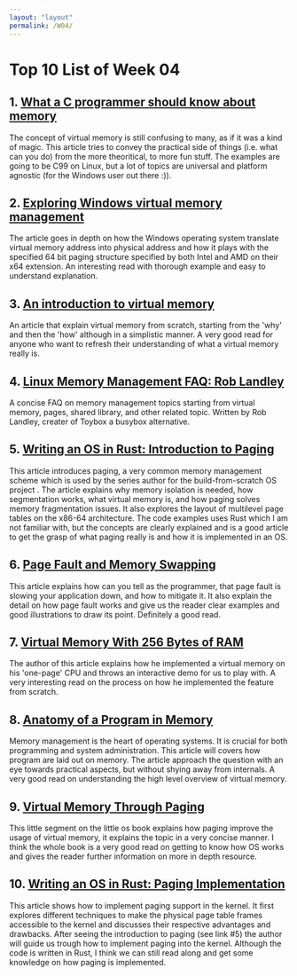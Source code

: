 ```yaml
---
layout: "layout"
permalink: /W04/
---
```


# Top 10 List of Week 04

## 1. [What a C programmer should know about memory](https://marek.vavrusa.com/memory/)
The concept of virtual memory is still confusing to many, as if it was a kind of magic. This article tries to convey the practical side of things (i.e. what can you do) from the more theoritical, to more fun stuff. The examples are going to be C99 on Linux, but a lot of topics are universal and platform agnostic (for the Windows user out there :)).

## 2. [Exploring Windows virtual memory management](https://www.triplefault.io/2017/08/exploring-windows-virtual-memory.html)
The article goes in depth on how the Windows operating system translate virtual memory address into physical address and how it plays with the specified 64 bit paging structure specified by both Intel and AMD on their x64 extension. An interesting read with thorough example and easy to understand explanation.

## 3. [An introduction to virtual memory](https://www.internalpointers.com/post/introduction-virtual-memory)
An article that explain virtual memory from scratch, starting from the 'why' and then the 'how' although in a simplistic manner. A very good read for anyone who want to refresh their understanding of what a virtual memory really is.

## 4. [Linux Memory Management FAQ: Rob Landley](http://landley.net/writing/memory-faq.txt)
A concise FAQ on memory management topics starting from virtual memory, pages, shared library, and other related topic. Written by Rob Landley, creater of Toybox a busybox alternative.

## 5. [Writing an OS in Rust: Introduction to Paging](https://os.phil-opp.com/paging-introduction/)
This article introduces paging, a very common memory management scheme which is used by the series author for the build-from-scratch OS project . The article explains why memory isolation is needed, how segmentation works, what virtual memory is, and how paging solves memory fragmentation issues. It also explores the layout of multilevel page tables on the x86-64 architecture. The code examples uses Rust which I am not familiar with, but the concepts are clearly explained and is a good article to get the grasp of what paging really is and how it is implemented in an OS.

## 6. [Page Fault and Memory Swapping](https://scoutapm.com/blog/understanding-page-faults-and-memory-swap-in-outs-when-should-you-worry)
This article explains how can you tell as the programmer, that page fault is slowing your application down, and how to mitigate it. It also explain the detail on how page fault works and give us the reader clear examples and good illustrations to draw its point. Definitely a good read.

## 7. [Virtual Memory With 256 Bytes of RAM](https://blog.robertelder.org/virtual-memory-with-256-bytes-of-ram/)
The author of this article explains how he implemented a virtual memory on his 'one-page' CPU and throws an interactive demo for us to play with. A very interesting read on the process on how he implemented the feature from scratch.

## 8. [Anatomy of a Program in Memory](https://manybutfinite.com/post/anatomy-of-a-program-in-memory/)
Memory management is the heart of operating systems. It is crucial for both programming and system administration. This article will covers how program are laid out on memory. The article approach the question with an eye towards practical aspects, but without shying away from internals. A very good read on understanding the high level overview of virtual memory.

## 9. [Virtual Memory Through Paging](http://littleosbook.github.io/#virtual-memory-through-paging)
This little segment on the little os book explains how paging improve the usage of virtual memory, it explains the topic in a very concise manner. I think the whole book is a very good read on getting to know how OS works and gives the reader further information on more in depth resource.

## 10. [Writing an OS in Rust: Paging Implementation](https://os.phil-opp.com/paging-implementation/)
This article shows how to implement paging support in the kernel. It first explores different techniques to make the physical page table frames accessible to the kernel and discusses their respective advantages and drawbacks. After seeing the introduction to paging (see link #5) the author will guide us trough how to implement paging into the kernel. Although the code is written in Rust, I think we can still read along and get some knowledge on how paging is implemented.
